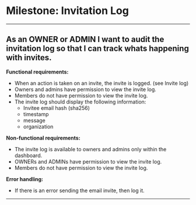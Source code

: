 # Milestone: Invitation Log

---

## As an OWNER or ADMIN I want to audit the invitation log so that I can track whats happening with invites.

**Functional requirements:**
- When an action is taken on an invite, the invite is logged. (see Invite log)
- Owners and admins have permission to view the invite log.
- Members do not have permission to view the invite log.
- The invite log should display the following information:
  - Invitee email hash (sha256)
  - timestamp
  - message
  - organization

**Non-functional requirements:**
- The invite log is available to owners and admins only within the dashboard.
- OWNERs and ADMINs have permission to view the invite log.
- Members do not have permission to view the invite log.

**Error handling:**
- If there is an error sending the email invite, then log it.

---
